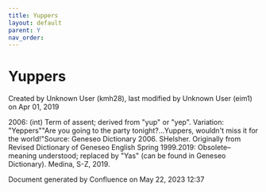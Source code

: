 ```yaml
---
title: Yuppers
layout: default
parent: Y
nav_order:
---
```


# Yuppers

Created by  Unknown User (kmh28), last modified by  Unknown User (eim1) on Apr 01, 2019

2006: (int) Term of assent; derived from &quot;yup&quot; or &quot;yep&quot;. Variation: &quot;Yeppers&quot;&quot;Are you going to the party tonight?...Yuppers, wouldn't miss it for the world!&quot;Source: Geneseo Dictionary 2006. SHelsher. Originally from Revised Dictionary of Geneseo English Spring 1999.2019: Obsolete–meaning understood; replaced by &quot;Yas&quot; (can be found in Geneseo Dictionary). Medina, S-Z, 2019.

Document generated by Confluence on May 22, 2023 12:37


